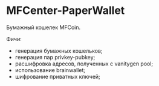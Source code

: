# MFCenter-PaperWallet

Бумажный кошелек MFCoin.

Фичи:
* генерация бумажных кошельков;
* генерация пар privkey-pubkey;
* расшифровка адресов, полученных с vanitygen pool;
* использование brainwallet;
* шифрование приватных ключей;
